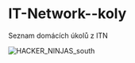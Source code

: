 # IT-Network--koly
Seznam domácích úkolů z ITN

![HACKER_NINJAS_south](https://user-images.githubusercontent.com/94791875/147873681-27a61573-5e10-48e3-b8ff-e5901d27ab3c.png)

